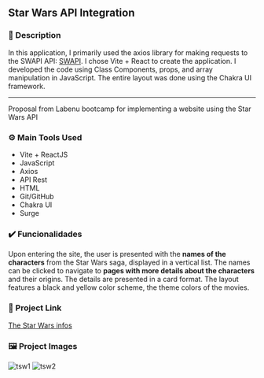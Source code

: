 ## Star Wars API Integration

### 💬 Description

In this application, I primarily used the axios library for making requests to the SWAPI API: [SWAPI](https://swapi.py4e.com/documentation#intro). I chose Vite + React to create the application. I developed the code using Class Components, props, and array manipulation in JavaScript. The entire layout was done using the Chakra UI framework.

---------
Proposal from Labenu bootcamp for implementing a website using the Star Wars API

### ⚙️ Main Tools Used

- Vite + ReactJS
- JavaScript
- Axios
- API Rest
- HTML
- Git/GitHub
- Chakra UI
- Surge

### ✔️ Funcionalidades 

Upon entering the site, the user is presented with the **names of the characters** from the Star Wars saga, displayed in a vertical list. The names can be clicked to navigate to **pages with more details about the characters** and their origins. The details are presented in a card format. The layout features a black and yellow color scheme, the theme colors of the movies.

### 🔗 Project Link
[The Star Wars infos ](http://ruthless-mind.surge.sh/)

### 🖼️ Project Images
![tsw1](https://user-images.githubusercontent.com/93052644/196817772-37b23aba-a1b4-49ae-a4d6-339fb9b39388.png)
![tsw2](https://user-images.githubusercontent.com/93052644/196817786-f0a052e2-7c64-4b62-bb87-e14eb11c05d8.png)
